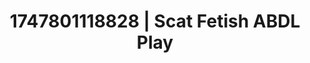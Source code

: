 ---
categories:
- Dirty inner voice
- Whipped cream play
- Choking kink
- Delicate restraint
- Erotic close-up
image: /assets/images/1747801118828.jpg
layout: post
seo:
  description: Featured content with premium ABDL Play, Scat Fetish. HD images available.
  keywords: ABDL Play, Scat Fetish
  og_image: /assets/images/1747801118828.jpg
  schema_type: VisualArtwork
tags:
- ABDL Play
- '#1747801118828'
- Scat Fetish
title: 1747801118828 | Scat Fetish ABDL Play
---